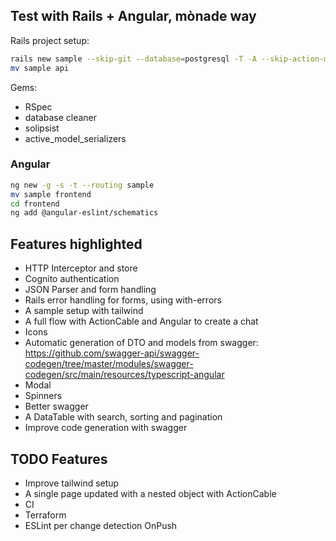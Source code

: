 ## Test with Rails + Angular, mònade way

Rails project setup:

```bash
rails new sample --skip-git --database=postgresql -T -A --skip-action-mailbox --api
mv sample api
```

Gems:

- RSpec
- database cleaner
- solipsist
- active_model_serializers

### Angular

```bash
ng new -g -s -t --routing sample
mv sample frontend
cd frontend
ng add @angular-eslint/schematics
```

## Features highlighted

- HTTP Interceptor and store
- Cognito authentication
- JSON Parser and form handling
- Rails error handling for forms, using with-errors
- A sample setup with tailwind
- A full flow with ActionCable and Angular to create a chat
- Icons
- Automatic generation of DTO and models from swagger: https://github.com/swagger-api/swagger-codegen/tree/master/modules/swagger-codegen/src/main/resources/typescript-angular
- Modal
- Spinners
- Better swagger
- A DataTable with search, sorting and pagination
- Improve code generation with swagger

## TODO Features

- Improve tailwind setup
- A single page updated with a nested object with ActionCable
- CI
- Terraform
- ESLint per change detection OnPush
